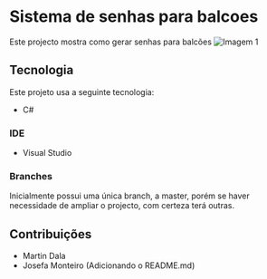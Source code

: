 # Sistema de senhas para balcoes
Este projecto mostra como gerar senhas para balcões
![Imagem 1](https://github.com/MartinDala/Sistema-de-Senha--Para-Balcoes-CSharp/blob/main/Sem%20t%C3%ADtulo.png)

## Tecnologia
Este projeto usa a seguinte tecnologia:
* C#

### IDE
* Visual Studio

### Branches
Inicialmente possui uma única branch, a master, porém se haver necessidade de ampliar o projecto, com certeza terá outras. 

## Contribuições
* Martin Dala
* Josefa Monteiro (Adicionando o README.md)
